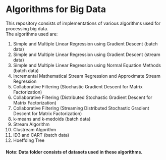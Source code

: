 # Algorithms for Big Data
This repository consists of implementations of various algorithms used for processing big data. <br>
The algorithms used are: <br>
1. Simple and Multiple Linear Regression using Gradient Descent (batch data)
2. Simple and Multiple Linear Regression using Gradient Descent (stream data)
3. Simple and Multiple Linear Regression using Normal Equation Methods (batch data)
4. Incremental Mathematical Stream Regression and Approximate Stream Regression
5. Collaborative Filtering (Stochastic Gradient Descent for Matrix Factorization)
6. Collaborative Filtering (Distributed Stochastic Gradient Descent for Matrix
Factorization)
7. Collaborative Filtering (Streaming Distributed Stochastic Gradient Descent for Matrix
Factorization)
8. k-means and k-medoids (batch data)
9. Stream Algorithm
10. Clustream Algorithm
11. ID3 and CART (batch data)
12. Hoeffding Tree 

#### Note: Data folder consists of datasets used in these algorithms.
